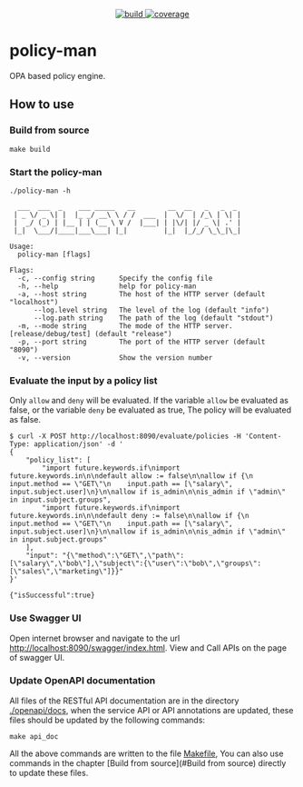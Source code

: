 <p align='center'>
<a href="https://github.com/eclipse-xpanse/policy-man/actions/workflows/ci.yml" target="_blank">
    <img src="https://github.com/eclipse-xpanse/policy-man/actions/workflows/ci.yml/badge.svg" alt="build">
</a>

<a href="https://opensource.org/licenses/Apache-2.0" target="_blank">
    <img src="https://img.shields.io/badge/License-Apache_2.0-blue.svg" alt="coverage">
  </a>
</p>

# policy-man
OPA based policy engine.

## How to use

### Build from source

```shell
make build
```

### Start the policy-man


```shell
./policy-man -h

  ___  ___  _    ___ _____   __        __  __   _   _  _
 | _ \/ _ \| |  |_ _/ __\ \ / /  ___  |  \/  | /_\ | \| |
 |  _/ (_) | |__ | | (__ \ V /  |___| | |\/| |/ _ \| .' |
 |_|  \___/|____|___\___| |_|         |_|  |_/_/ \_\_|\_|

Usage:
  policy-man [flags]

Flags:
  -c, --config string      Specify the config file
  -h, --help               help for policy-man
  -a, --host string        The host of the HTTP server (default "localhost")
      --log.level string   The level of the log (default "info")
      --log.path string    The path of the log (default "stdout")
  -m, --mode string        The mode of the HTTP server.[release/debug/test] (default "release")
  -p, --port string        The port of the HTTP server (default "8090")
  -v, --version            Show the version number
```

### Evaluate the input by a policy list

Only `allow` and `deny` will be evaluated. If the variable `allow` be evaluated as false, or the variable `deny` be 
evaluated as true, The policy will be evaluated as false.

```shell
$ curl -X POST http://localhost:8090/evaluate/policies -H 'Content-Type: application/json' -d '
{
    "policy_list": [
        "import future.keywords.if\nimport future.keywords.in\n\ndefault allow := false\n\nallow if {\n    input.method == \"GET\"\n    input.path == [\"salary\", input.subject.user]\n}\n\nallow if is_admin\n\nis_admin if \"admin\" in input.subject.groups",
        "import future.keywords.if\nimport future.keywords.in\n\ndefault deny := false\n\nallow if {\n    input.method == \"GET\"\n    input.path == [\"salary\", input.subject.user]\n}\n\nallow if is_admin\n\nis_admin if \"admin\" in input.subject.groups"
    ],
    "input": "{\"method\":\"GET\",\"path\":[\"salary\",\"bob\"],\"subject\":{\"user\":\"bob\",\"groups\":[\"sales\",\"marketing\"]}}"
}'
 
{"isSuccessful":true}
```

### Use Swagger UI

Open internet browser and navigate to the url [http://localhost:8090/swagger/index.html](http://localhost:8090/swagger/index.html).
View and Call APIs on the page of swagger UI.

### Update OpenAPI documentation

All files of the RESTful API documentation are in the directory [./openapi/docs](./openapi/docs), when the service API
or API annotations are updated, these files should be updated by the following commands:

```shell
make api_doc
```

All the above commands are written to the file [Makefile](./Makefile), You can also use commands in the chapter
[Build from source](#Build from source) directly to update these files.